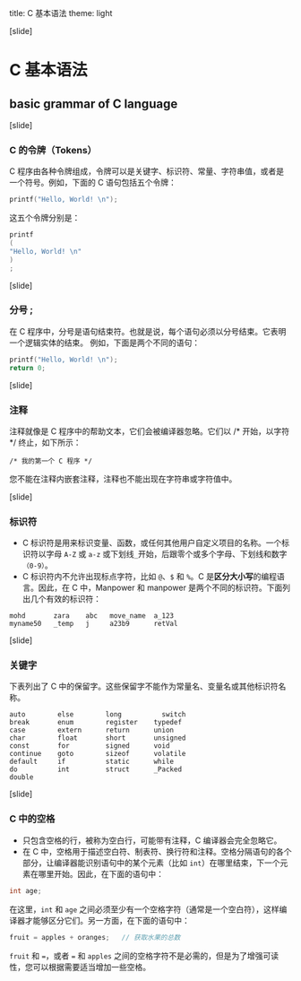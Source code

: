 title: C 基本语法
theme: light


[slide]
# C 基本语法
## basic grammar of C language 

[slide]
### C 的令牌（Tokens）
C 程序由各种令牌组成，令牌可以是关键字、标识符、常量、字符串值，或者是一个符号。例如，下面的 C 语句包括五个令牌：
```c
printf("Hello, World! \n");
```
这五个令牌分别是：
```c
printf
(
"Hello, World! \n"
)
;
```

[slide]
### 分号 ;
在 C 程序中，分号是语句结束符。也就是说，每个语句必须以分号结束。它表明一个逻辑实体的结束。
例如，下面是两个不同的语句：
```c
printf("Hello, World! \n");
return 0;
```

[slide]
### 注释
注释就像是 C 程序中的帮助文本，它们会被编译器忽略。它们以 /* 开始，以字符 */ 终止，如下所示：
```
/* 我的第一个 C 程序 */    
```
您不能在注释内嵌套注释，注释也不能出现在字符串或字符值中。


[slide]
### 标识符
- C 标识符是用来标识变量、函数，或任何其他用户自定义项目的名称。一个标识符以字母 `A-Z` 或 `a-z` 或下划线` _ `开始，后跟零个或多个字母、下划线和数字`（0-9）`。  
- C 标识符内不允许出现标点字符，比如 `@`、`$` 和 `%`。C 是**区分大小写**的编程语言。因此，在 C 中，Manpower 和 manpower 是两个不同的标识符。下面列出几个有效的标识符：
```
mohd       zara    abc   move_name  a_123
myname50   _temp   j     a23b9      retVal
```

[slide]
### 关键字
下表列出了 C 中的保留字。这些保留字不能作为常量名、变量名或其他标识符名称。
```
auto    	else	    long	      switch
break   	enum    	register  	typedef
case    	extern  	return    	union
char    	float   	short     	unsigned
const   	for     	signed    	void
continue	goto    	sizeof    	volatile
default 	if      	static    	while
do      	int     	struct    	_Packed
double	 	 	 
```

[slide]
### C 中的空格
- 只包含空格的行，被称为空白行，可能带有注释，C 编译器会完全忽略它。
- 在 C 中，空格用于描述空白符、制表符、换行符和注释。空格分隔语句的各个部分，让编译器能识别语句中的某个元素（比如 `int`）在哪里结束，下一个元素在哪里开始。因此，在下面的语句中：
```c
int age;
```
在这里，`int` 和 `age` 之间必须至少有一个空格字符（通常是一个空白符），这样编译器才能够区分它们。另一方面，在下面的语句中：
```c
fruit = apples + oranges;   // 获取水果的总数
```
`fruit` 和 `=`，或者 `=` 和 `apples` 之间的空格字符不是必需的，但是为了增强可读性，您可以根据需要适当增加一些空格。

